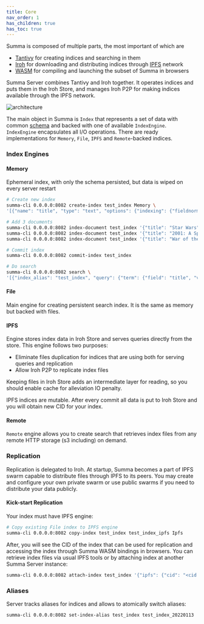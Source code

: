 ```yaml
---
title: Core
nav_order: 1
has_children: true 
has_toc: true
---
```


Summa is composed of multiple parts, the most important of which are
- [Tantivy](https://github.com/quickwit-oss/tantivy) for creating indices and searching in them
- [Iroh](https://github.com/n0-computer/iroh) for downloading and distributing indices through [IPFS](https://ipfs.tech) network
- [WASM](https://github.com/izihawa/summa/tree/master/summa-wasm) for compiling and launching the subset of Summa in browsers 

Summa Server combines Tantivy and Iroh together. It operates indices and puts them in the Iroh Store, and manages Iroh
P2P for making indices available through the IPFS network.

![architecture](/summa/assets/arch.drawio.png)

The main object in Summa is `Index` that represents a set of data with common [schema](/summa/core/schema) and backed with one of available `IndexEngine`.
`IndexEngine` encapsulates all I/O operations. There are ready implementations for `Memory`, `File`, `IPFS` and `Remote`-backed indices.

### Index Engines

#### Memory

Ephemeral index, with only the schema persisted, but data is wiped on every server restart

```bash
# Create new index
summa-cli 0.0.0.0:8082 create-index test_index Memory \
'[{"name": "title", "type": "text", "options": {"indexing": {"fieldnorms": True, "record": "position", "tokenizer": "default"}, "stored": True}}]'

# Add 3 documents
summa-cli 0.0.0.0:8082 index-document test_index '{"title": "Star Wars"}'
summa-cli 0.0.0.0:8082 index-document test_index '{"title": "2001: A Space Odyssey"}'
summa-cli 0.0.0.0:8082 index-document test_index '{"title": "War of the Worlds"}'

# Commit index
summa-cli 0.0.0.0:8082 commit-index test_index

# Do search
summa-cli 0.0.0.0:8082 search \
'[{"index_alias": "test_index", "query": {"term": {"field": "title", "value": "war"}}, "collectors": [{"top_docs": {"limit": 10}}, {"count": {}}]}]'
```

#### File

Main engine for creating persistent search index. It is the same as memory but backed with files.

#### IPFS

Engine stores index data in Iroh Store and serves queries directly from the store. 
This engine follows two purposes:
- Eliminate files duplication for indices that are using both for serving queries and replication
- Allow Iroh P2P to replicate index files

Keeping files in Iroh Store adds an intermediate layer for reading, so you should enable cache for alleviation IO penalty.

IPFS indices are mutable. After every commit all data is put to Iroh Store and you will obtain new CID for your index.

#### Remote

`Remote` engine allows you to create search that retrieves index files from any remote HTTP storage (s3 including) on demand.

### Replication

Replication is delegated to Iroh. At startup, Summa becomes a part of IPFS swarm capable to distribute files through IPFS to its peers.
You may create and configure your own private swarm or use public swarms if you need to distribute your data publicly.

#### Kick-start Replication
Your index must have IPFS engine:

```bash
# Copy existing File index to IPFS engine
summa-cli 0.0.0.0:8082 copy-index test_index test_index_ipfs Ipfs
```

After, you will see the CID of the index that can be used for replication and accessing the index through Summa WASM bindings in browsers.
You can retrieve index files via usual IPFS tools or by attaching index at another Summa Server instance:

```bash
summa-cli 0.0.0.0:8082 attach-index test_index '{"ipfs": {"cid": "<cid from the previous step>" }}'
```

### Aliases
Server tracks aliases for indices and allows to atomically switch aliases:

```bash
summa-cli 0.0.0.0:8082 set-index-alias test_index test_index_20220113
```
